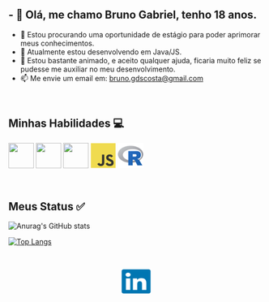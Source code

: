 
## - 👋 Olá, me chamo Bruno Gabriel, tenho 18 anos.
- 👀 Estou procurando uma oportunidade de estágio para poder aprimorar meus conhecimentos.
- 🌱 Atualmente estou desenvolvendo em Java/JS.
- 💞️ Estou bastante animado, e aceito qualquer ajuda, ficaria muito feliz se pudesse me auxiliar no meu desenvolvimento.
- 📫 Me envie um email em: bruno.gdscosta@gmail.com
<p>&nbsp;</p>

## Minhas Habilidades 💻

<img src="https://raw.githubusercontent.com/devicons/devicon/master/icons/r/html5-original.svg" width="50" height="50" style="max-width:100%"></img>
<img src="https://raw.githubusercontent.com/devicons/devicon/master/icons/r/css3-original.svg" width="50" height="50" style="max-width:100%"></img>
<img src="https://cdn.jsdelivr.net/gh/devicons/devicon/icons/java/java-original-wordmark.svg" width="50" height="50" style="max-width:100%"></img>
<img src="https://raw.githubusercontent.com/devicons/devicon/master/icons/javascript/javascript-original.svg" width="50" height="50" style="max-width:100%"></img>
<img src="https://raw.githubusercontent.com/devicons/devicon/master/icons/r/r-original.svg" width="50" height="50" style="max-width:100%"></img>
<p>&nbsp;</p>


 ## Meus Status ✅
<!--Stats Card-->
![Anurag's GitHub stats](https://github-readme-stats.vercel.app/api?username=Bruno-Gdos&show_icons=true&theme=midnight-purple) 

[![Top Langs](https://github-readme-stats.vercel.app/api/top-langs/?username=Bruno-Gdos&layout=compact&theme=midnight-purple)](https://github.com/anuraghazra/github-readme-stats)
<p>&nbsp;</p>

<p align="center">
<a href = "https://www.linkedin.com/in/bruno-gdos/" target="_blank"><img align="center" alt="GitHub User Linkedin Profile" height="50" width="60" src="https://raw.githubusercontent.com/devicons/devicon/master/icons/linkedin/linkedin-original.svg" style="max-width:100%;"></a>
              
